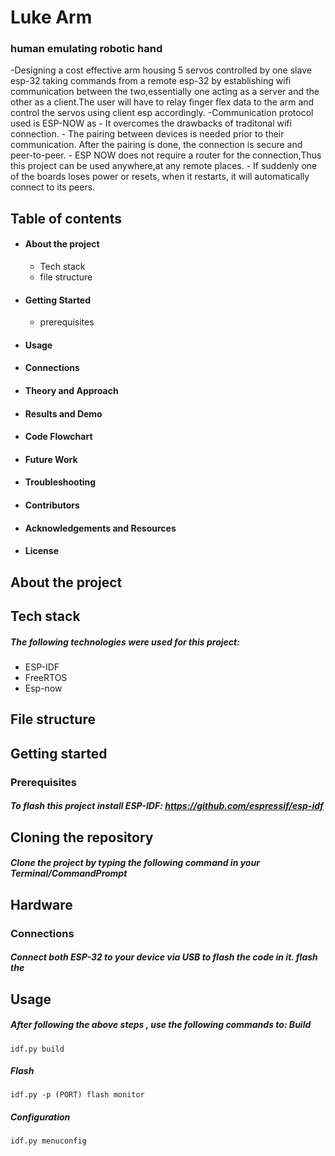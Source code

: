 
# Luke Arm

### human emulating robotic hand

-Designing a cost effective arm housing 5 servos controlled by one slave esp-32 taking commands from a remote esp-32 by establishing wifi communication between the two,essentially one acting as a server and the other as a client.The user will have to relay finger flex data to the arm and control the servos using client esp accordingly.
-Communication protocol used is ESP-NOW as
    - It overcomes the drawbacks of traditonal wifi connection.
    - The pairing between devices is needed prior to their communication. After the pairing is done, the connection is secure and peer-to-peer.
    - ESP NOW does not require a router for the connection,Thus this project can be used anywhere,at any remote places.
    - If suddenly one of the boards loses power or resets, when it restarts, it will automatically connect to its peers.


## Table of contents
- #### About the project
  - Tech stack
  - file structure
- #### Getting Started
  - prerequisites
- #### Usage
- #### Connections
- #### Theory and Approach
- #### Results and Demo
- #### Code Flowchart
- #### Future Work
- #### Troubleshooting
- #### Contributors
- #### Acknowledgements and Resources
- #### License

## About the project
## Tech stack 
##### The following technologies were used for this project:
- ESP-IDF
- FreeRTOS
- Esp-now
## File structure

## Getting started 
### Prerequisites
##### To flash this project install ESP-IDF: https://github.com/espressif/esp-idf

## Cloning the repository
##### Clone the project by typing the following command in your Terminal/CommandPrompt

## Hardware
### Connections
##### Connect both ESP-32 to your device via USB to flash the code in it. flash the

## Usage

##### After following the above steps , use the following commands to: Build

```
idf.py build
```

##### Flash
```
idf.py -p (PORT) flash monitor
```

##### Configuration

```
idf.py menuconfig
```
## 

